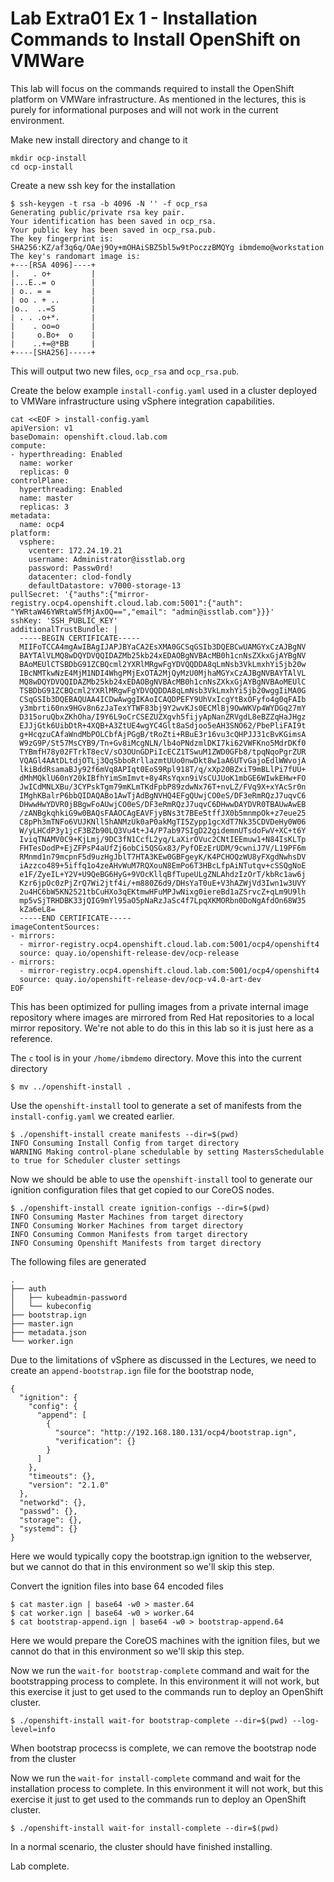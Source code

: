 
# Lab Extra01 Ex 1 - Installation Commands to Install OpenShift on VMWare

This lab will focus on the commands required to install the OpenShift platform on VMWare infrastructure. As mentioned in the lectures, this is purely for informational purposes and will not work in the current environment.

Make new install directory and change to it
```
mkdir ocp-install
cd ocp-install
```

Create a new ssh key for the installation
```
$ ssh-keygen -t rsa -b 4096 -N '' -f ocp_rsa
Generating public/private rsa key pair.
Your identification has been saved in ocp_rsa.
Your public key has been saved in ocp_rsa.pub.
The key fingerprint is:
SHA256:KZ/af3q6q/OAej9Oy+mOHAiSBZ5bl5w9tPoczzBMQYg ibmdemo@workstation
The key's randomart image is:
+---[RSA 4096]----+
|.   . o+         |
|...E..= o        |
| o.. = =         |
| oo . + ..       |
|o..  ..=S        |
| . . .o+*.       |
|    . oo=o       |
|     o.Bo+  o    |
|    ..+=@*BB     |
+----[SHA256]-----+
```

This will output two new files, `ocp_rsa` and `ocp_rsa.pub`.

Create the below example `install-config.yaml` used in a cluster deployed to VMWare infrastructure using vSphere integration capabilities. 
```
cat <<EOF > install-config.yaml
apiVersion: v1
baseDomain: openshift.cloud.lab.com
compute:
- hyperthreading: Enabled
  name: worker
  replicas: 0
controlPlane:
  hyperthreading: Enabled
  name: master
  replicas: 3
metadata:
  name: ocp4
platform:
  vsphere:
    vcenter: 172.24.19.21
    username: Administrator@isstlab.org
    password: Passw0rd!
    datacenter: clod-fondly
    defaultDatastore: v7000-storage-13
pullSecret: '{"auths":{"mirror-registry.ocp4.openshift.cloud.lab.com:5001":{"auth": "YWRtaW46YWRtaW5fMjAxOQ==","email": "admin@isstlab.com"}}}'
sshKey: 'SSH_PUBLIC_KEY'
additionalTrustBundle: |
  -----BEGIN CERTIFICATE-----
  MIIFoTCCA4mgAwIBAgIJAPJBYaCA2EsXMA0GCSqGSIb3DQEBCwUAMGYxCzAJBgNV
  BAYTAlVLMQ8wDQYDVQQIDAZMb25kb24xEDAOBgNVBAcMB0h1cnNsZXkxGjAYBgNV
  BAoMEUlCTSBDbG91ZCBQcml2YXRlMRgwFgYDVQQDDA8qLmNsb3VkLmxhYi5jb20w
  IBcNMTkwNzE4MjM1NDI4WhgPMjExOTA2MjQyMzU0MjhaMGYxCzAJBgNVBAYTAlVL
  MQ8wDQYDVQQIDAZMb25kb24xEDAOBgNVBAcMB0h1cnNsZXkxGjAYBgNVBAoMEUlC
  TSBDbG91ZCBQcml2YXRlMRgwFgYDVQQDDA8qLmNsb3VkLmxhYi5jb20wggIiMA0G
  CSqGSIb3DQEBAQUAA4ICDwAwggIKAoICAQDPEFY9UhVxIcgYtBxOFyfo4g0qFAIb
  y3mbrti60nx9HGv8n6zJaTexYTWF83bj9Y2wvKJs0ECMlBj9OwWKVp4WYDGq27mY
  D315oruQbxZKhOha/I9Y6L9oCrCSEZUZXgvh5fijyApNanZRVgdL8eBZZqHaJHgz
  EJJjGtk6UibDtR+4XQB+A3ZtUE4wgYC4Glt8aSdjoo5eAH3SNO62/PbePliFAI9t
  g+HcqzuCAfaWndMbPOLCbfAjPGgB/tRoZti+RBuE3r16vu3cQHPJJ31cBvKGimsA
  W9zG9P/St57MsCYB9/Tn+Gv8iMcgNLN/lb4oPNdzmlDKI7ki62VWFKno5MdrDKf0
  TYBmfH78y02FTrkT8ecV/sO3OUnGDPiIcECZ1TSwuM1ZWD0GFb8/tpqNqoPgrZUR
  VQAGl4AAtDLtdjOTLj3QqSbboRrllazmtUUo0nwDkt8w1aA6UTvGajoEdlWWvojA
  lkiBddRsamaBJy92f6mVq8APIqt0EoS9Rpl918T/q/xXp20BZxiT9mBLlPi7fUU+
  dMhMQklU60nY20kIBfhYimSmImvt+8y4RsYqxn9iVsCUJUoK1mbGE6WIwkEHw+FO
  JwICdMNLXBu/3CYPskTgm79mKLmTKdFpbP89zdwNx76T+nvLZ/FVq9X+xYAcSr0n
  IMghKBalrP6bbQIDAQABo1AwTjAdBgNVHQ4EFgQUwjCO0eS/DF3eRmRQzJ7uqvC6
  DHwwHwYDVR0jBBgwFoAUwjCO0eS/DF3eRmRQzJ7uqvC6DHwwDAYDVR0TBAUwAwEB
  /zANBgkqhkiG9w0BAQsFAAOCAgEAVFjyBNs3t7BEe5tffJX0b5mnmpOk+z7eue25
  C8pPh3mTNFo6VUJKNll5hANMzUk0aP0akMgTI5Zypp1gcXdT7Nk35CDVDeHy0W06
  W/yLHCdP3y1jcF3BZb90LQ3Vu4t+J4/P7ab97SIgD22gidemnUTsdoFwV+XC+t6Y
  IviqTNAMV0C9+KjLmj/9DC3fN1CcfL2yq/LaXirOVuc2CNtIEEmuw1+N84IsKLTp
  FHTesDodP+EjZFPsP4aUfZj6obCi5QSGx83/PyfOEzErUDM/9cwniJ7V/L19PF6m
  RMnmd1n79mcpnF5d9uzHgJblT7HTA3KEw0GBFgeyK/K4PCHOQzWU8yFXgdNwhsDV
  iAzzco489+5iffq1o4zeAHvWuM7RQXouN8EmPo6T3HBcLfpAiNTutqv+cSSQgNoE
  e1F/ZyeIL+Y2V+U9QeBG6HyG+9VOcKllqBfTupeULgZNLAhdzIzOrT/kbRc1aw6j
  Kzr6jpOc0zPjZrQ7Wi2jtf4i/+m880Z6d9/DHsYaT0uE+V3hAZWjVd3Iwn1w3UVY
  2u4HC6bW5KN2521tbCuHXo3qEKtmwHFuMPJwNixg0iereBd1aZSrvcZ+qLm9U9lh
  mp5vSjTRHDBK33jQIG9mYl95aO5pNaRzJaSc4f7LpqXKMORbn0DoNgAfdOn68W35
  kZa6eL8=
  -----END CERTIFICATE-----
imageContentSources:
- mirrors:
  - mirror-registry.ocp4.openshift.cloud.lab.com:5001/ocp4/openshift4
  source: quay.io/openshift-release-dev/ocp-release
- mirrors:
  - mirror-registry.ocp4.openshift.cloud.lab.com:5001/ocp4/openshift4
  source: quay.io/openshift-release-dev/ocp-v4.0-art-dev
EOF
```

This has been optimized for pulling images from a private internal image repository where images are mirrored from Red Hat repositories to a local mirror repository. We're not able to do this in this lab so it is just here as a reference.

The `c` tool is in your `/home/ibmdemo` directory. Move this into the current directory

```
$ mv ../openshift-install .
```

Use the `openshift-install` tool to generate a set of manifests from the `install-config.yaml` we created earlier.
```
$ ./openshift-install create manifests --dir=$(pwd)
INFO Consuming Install Config from target directory
WARNING Making control-plane schedulable by setting MastersSchedulable to true for Scheduler cluster settings
```

Now we should be able to use the `openshift-install` tool to generate our ignition configuration files that get copied to our CoreOS nodes.
```
$ ./openshift-install create ignition-configs --dir=$(pwd)
INFO Consuming Master Machines from target directory 
INFO Consuming Worker Machines from target directory 
INFO Consuming Common Manifests from target directory 
INFO Consuming Openshift Manifests from target directory
```

The following files are generated

```
.
├── auth
│   ├── kubeadmin-password
│   └── kubeconfig
├── bootstrap.ign
├── master.ign
├── metadata.json
└── worker.ign
```

Due to the limitations of vSphere as discussed in the Lectures, we need to create an `append-bootstrap.ign` file for the bootstrap node,

```
{
  "ignition": {
    "config": {
      "append": [
        {
          "source": "http://192.168.180.131/ocp4/bootstrap.ign", 
          "verification": {}
        }
      ]
    },
    "timeouts": {},
    "version": "2.1.0"
  },
  "networkd": {},
  "passwd": {},
  "storage": {},
  "systemd": {}
}
```

Here we would typically copy the bootstrap.ign ignition to the webserver, but we cannot do that in this environment so we'll skip this step.

Convert the ignition files into base 64 encoded files

```
$ cat master.ign | base64 -w0 > master.64
$ cat worker.ign | base64 -w0 > worker.64
$ cat bootstrap-append.ign | base64 -w0 > bootstrap-append.64
```

Here we would prepare the CoreOS machines with the ignition files, but we cannot do that in this environment so we'll skip this step.

Now we run the `wait-for bootstrap-complete` command and wait for the bootstrapping process to complete. In this environment it will not work, but this exercise it just to get used to the commands run to deploy an OpenShift cluster.

```
$ ./openshift-install wait-for bootstrap-complete --dir=$(pwd) --log-level=info
```

When bootstrap procecss is complete, we can remove the bootstrap node from the cluster

Now we run the `wait-for install-complete` command and wait for the installation process to complete. In this environment it will not work, but this exercise it just to get used to the commands run to deploy an OpenShift cluster.
```
$ ./openshift-install wait-for install-complete --dir=$(pwd)
```

In a normal scenario, the cluster should have finished installing.

Lab complete.